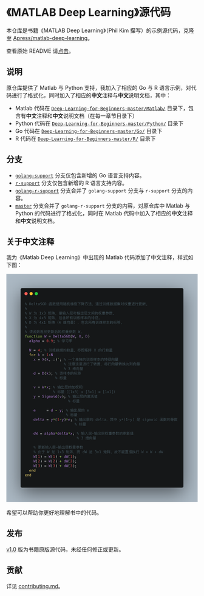 # 《MATLAB Deep Learning》源代码

本仓库是书籍《MATLAB Deep Learning》（Phil Kim 攥写）的示例源代码，克隆至 [Apress/matlab-deep-learning](https://github.com/Apress/matlab-deep-learning)。

查看原始 README 请[点击](./README_EN.md)。

## 说明

原仓库提供了 Matlab 与 Python 支持，我加入了相应的 Go 与 R 语言示例，对代码进行了格式化，同时加入了相应的**中文**注释与**中文**说明文档，其中：

* Matlab 代码在 [`Deep-Learning-for-Beginners-master/Matlab/`](./Deep-Learning-for-Beginners-master/Matlab/) 目录下，包含有**中文**注释和**中文**说明文档（在每一章节目录下）
* Python 代码在 [`Deep-Learning-for-Beginners-master/Python/`](./Deep-Learning-for-Beginners-master/Python/) 目录下
* Go 代码在 [`Deep-Learning-for-Beginners-master/Go/`](./Deep-Learning-for-Beginners-master/Go/) 目录下
* R 代码在 [`Deep-Learning-for-Beginners-master/R/`](./Deep-Learning-for-Beginners-master/R/) 目录下

## 分支

* [`golang-support`](https://github.com/azxj/matlab-deep-learning/tree/golang-support) 分支仅包含新增的 Go 语言支持内容。
* [`r-support`](https://github.com/azxj/matlab-deep-learning/tree/r-support) 分支仅包含新增的 R 语言支持内容。
* [`golang-r-support`](https://github.com/azxj/matlab-deep-learning/tree/golang-r-support) 分支合并了 `golang-support` 分支与 `r-support` 分支的内容。
* [`master`](https://github.com/azxj/matlab-deep-learning/tree/master) 分支合并了 `golang-r-support` 分支的内容，对原仓库中 Matlab 与 Python 的代码进行了格式化，同时在 Matlab 代码中加入了相应的**中文**注释和**中文**说明文档。

## 关于中文注释

我为《Matlab Deep Learning》中出现的 Matlab 代码添加了中文注释，样式如下图：

![Matlab 注释示例图](./asset/matlab-comment-example.png)

希望可以帮助你更好地理解书中的代码。

## 发布

[v1.0](https://github.com/azxj/matlab-deep-learning/releases/tag/v1.0) 版为书籍原版源代码，未经任何修正或更新。

## 贡献

详见 [contributing.md](./contributing.md)。
